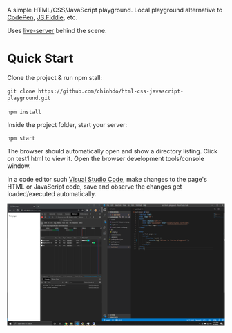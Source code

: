 A simple HTML/CSS/JavaScript playground. Local playground alternative to [CodePen](https://codepen.io/), [JS Fiddle](https://jsfiddle.net/), etc.

Uses [live-server](https://www.npmjs.com/package/live-server) behind the scene.

# Quick Start

Clone the project & run npm stall:

```
git clone https://github.com/chinhdo/html-css-javascript-playground.git

npm install
```

Inside the project folder, start your server:

```
npm start
```

The browser should automatically open and show a directory listing. Click on test1.html to view it. Open the browser development tools/console window.

In a code editor such [Visual Studio Code](https://code.visualstudio.com/), make changes to the page's HTML or JavaScript code, save and observe the changes get loaded/executed automatically.

![](assets/javascript-playground.png)